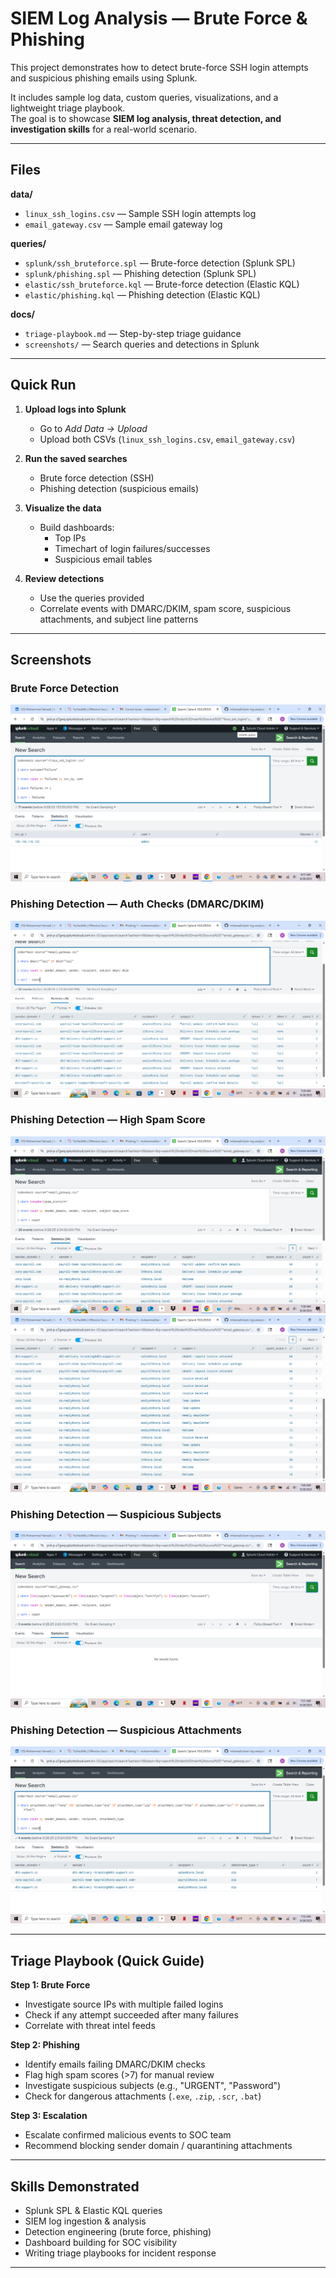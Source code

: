 # SIEM Log Analysis — Brute Force & Phishing

This project demonstrates how to detect brute-force SSH login attempts and suspicious phishing emails using Splunk.  

It includes sample log data, custom queries, visualizations, and a lightweight triage playbook.  
The goal is to showcase **SIEM log analysis, threat detection, and investigation skills** for a real-world scenario.  

---

## Files  

**data/**  
- `linux_ssh_logins.csv` — Sample SSH login attempts log  
- `email_gateway.csv` — Sample email gateway log  

**queries/**  
- `splunk/ssh_bruteforce.spl` — Brute-force detection (Splunk SPL)  
- `splunk/phishing.spl` — Phishing detection (Splunk SPL)  
- `elastic/ssh_bruteforce.kql` — Brute-force detection (Elastic KQL)  
- `elastic/phishing.kql` — Phishing detection (Elastic KQL)  

**docs/**  
- `triage-playbook.md` — Step-by-step triage guidance  
- `screenshots/` — Search queries and detections in Splunk  

---

## Quick Run  

1. **Upload logs into Splunk**  
   - Go to *Add Data → Upload*  
   - Upload both CSVs (`linux_ssh_logins.csv`, `email_gateway.csv`)  

2. **Run the saved searches**  
   - Brute force detection (SSH)  
   - Phishing detection (suspicious emails)  

3. **Visualize the data**  
   - Build dashboards:  
     - Top IPs  
     - Timechart of login failures/successes  
     - Suspicious email tables  

4. **Review detections**  
   - Use the queries provided  
   - Correlate events with DMARC/DKIM, spam score, suspicious attachments, and subject line patterns  

---

## Screenshots  

### Brute Force Detection  
![Brute Force](docs/screenshots/BruteForce.png.png)  

### Phishing Detection — Auth Checks (DMARC/DKIM)  
![Phishing Auth Checks](docs/screenshots/Phishing_AuthChecks_DMARC_DKIM.png)  

### Phishing Detection — High Spam Score  
![Phishing High Spam Score](docs/screenshots/Phishing_High_SpamScorePT1.png)  
![Phishing High Spam Score](docs/screenshots/Phishing_High_SpamScorePT2.png)  

### Phishing Detection — Suspicious Subjects  
![Phishing Suspicious Subjects](docs/screenshots/Phishing_SuspiciousSubjects.png)  

### Phishing Detection — Suspicious Attachments  
![Phishing Suspicious Attachments](docs/screenshots/Suspicious_Attachments.png)  

---

## Triage Playbook (Quick Guide)  

**Step 1: Brute Force**  
- Investigate source IPs with multiple failed logins  
- Check if any attempt succeeded after many failures  
- Correlate with threat intel feeds  

**Step 2: Phishing**  
- Identify emails failing DMARC/DKIM checks  
- Flag high spam scores (>7) for manual review  
- Investigate suspicious subjects (e.g., "URGENT", "Password")  
- Check for dangerous attachments (`.exe`, `.zip`, `.scr`, `.bat`)  

**Step 3: Escalation**  
- Escalate confirmed malicious events to SOC team  
- Recommend blocking sender domain / quarantining attachments  

---

## Skills Demonstrated  
- Splunk SPL & Elastic KQL queries  
- SIEM log ingestion & analysis  
- Detection engineering (brute force, phishing)  
- Dashboard building for SOC visibility  
- Writing triage playbooks for incident response  

---
